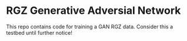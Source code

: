 # RGZ Generative Adversial Network

This repo contains code for training a GAN RGZ data. Consider this a testbed until further notice!


